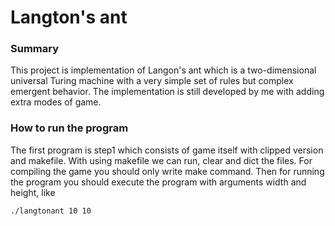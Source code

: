 # Langton's ant

### Summary
This project is implementation of Langon's ant which is a two-dimensional universal Turing machine with a very simple set of rules but complex emergent behavior.
The implementation is still developed by me with adding extra modes of game.

### How to run the program

The first program is step1 which consists of game itself with clipped version and makefile. With using makefile we can run, clear and dict the files. For compiling the game you should only write make command. Then for running the program you should execute the program with arguments width and height, like
```
./langtonant 10 10
```
